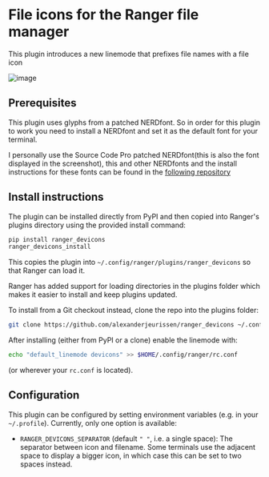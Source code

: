 # File icons for the Ranger file manager

This plugin introduces a new linemode that prefixes file names with a file icon

![image](screenshot.png)

## Prerequisites

This plugin uses glyphs from a patched NERDfont. So in order for this plugin to work you need to install a NERDfont and set it as the default font for your terminal.

I personally use the Source Code Pro patched NERDfont(this is also the font displayed in the screenshot), this and other NERDfonts and the install instructions for these fonts can be found in the [following repository](https://github.com/ryanoasis/nerd-fonts)

## Install instructions

The plugin can be installed directly from PyPI and then copied into Ranger's
plugins directory using the provided install command:

```bash
pip install ranger_devicons
ranger_devicons_install
```
This copies the plugin into `~/.config/ranger/plugins/ranger_devicons` so that
Ranger can load it.

Ranger has added support for loading directories in the plugins folder which makes it easier to install and keep plugins updated.

To install from a Git checkout instead, clone the repo into the plugins folder:

```bash
git clone https://github.com/alexanderjeurissen/ranger_devicons ~/.config/ranger/plugins/ranger_devicons
```

After installing (either from PyPI or a clone) enable the linemode with:

```bash
echo "default_linemode devicons" >> $HOME/.config/ranger/rc.conf
```
(or wherever your `rc.conf` is located).

## Configuration

This plugin can be configured by setting environment variables (e.g. in your
`~/.profile`). Currently, only one option is available:

- `RANGER_DEVICONS_SEPARATOR` (default `" "`, i.e. a single space): The
  separator between icon and filename. Some terminals use the adjacent space to
  display a bigger icon, in which case this can be set to two spaces instead.
